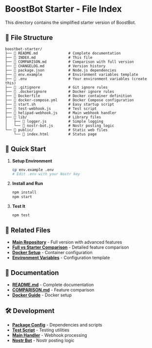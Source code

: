 # BoostBot Starter - File Index

This directory contains the simplified starter version of BoostBot.

## 📁 File Structure

```
boostbot-starter/
├── 📄 README.md              # Complete documentation
├── 📄 INDEX.md               # This file
├── 📄 COMPARISON.md          # Comparison with full version
├── 📄 CHANGELOG.md           # Version history
├── 📄 package.json           # Node.js dependencies
├── 📄 env.example            # Environment variables template
├── 📄 .env                   # Your environment variables (create this)
├── 📄 .gitignore             # Git ignore rules
├── 📄 .dockerignore          # Docker ignore rules
├── 🐳 Dockerfile             # Docker container definition
├── 🐳 docker-compose.yml     # Docker Compose configuration
├── 🚀 start.sh               # Easy startup script
├── 🧪 test-webhook.js        # Test script
├── 🤖 helipad-webhook.js     # Main webhook handler
├── 📁 lib/                   # Library files
│   ├── 📄 logger.js          # Simple logging
│   └── 📄 nostr-bot.js       # Nostr posting logic
└── 📁 public/                # Static web files
    └── 📄 index.html         # Status page
```

## 🚀 Quick Start

1. **Setup Environment**
   ```bash
   cp env.example .env
   # Edit .env with your Nostr key
   ```

2. **Install and Run**
   ```bash
   npm install
   npm start
   ```

3. **Test It**
   ```bash
   npm test
   ```

## 🔗 Related Files

- **[Main Repository](../)** - Full version with advanced features
- **[Full vs Starter Comparison](./COMPARISON.md)** - Detailed feature comparison
- **[Docker Setup](./Dockerfile)** - Container configuration
- **[Environment Variables](./env.example)** - Configuration template

## 📖 Documentation

- **[README.md](./README.md)** - Complete documentation
- **[COMPARISON.md](./COMPARISON.md)** - Feature comparison
- **[Docker Guide](./docker-compose.yml)** - Docker setup

## 🛠️ Development

- **[Package Config](./package.json)** - Dependencies and scripts
- **[Test Script](./test-webhook.js)** - Testing utilities
- **[Main Handler](./helipad-webhook.js)** - Webhook processing
- **[Nostr Bot](./lib/nostr-bot.js)** - Nostr posting logic 